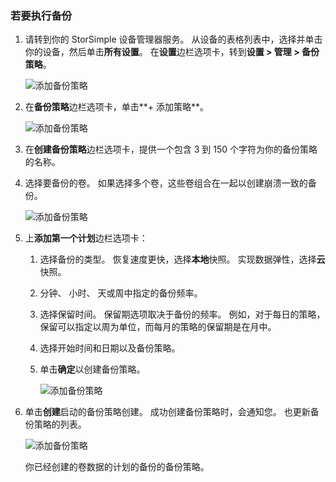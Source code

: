 <!--author=alkohli last changed: 01/12/17-->

### <a name="to-take-a-backup"></a>若要执行备份

1. 请转到你的 StorSimple 设备管理器服务。 从设备的表格列表中，选择并单击你的设备，然后单击**所有设置**。 在**设置**边栏选项卡，转到**设置 > 管理 > 备份策略**。

    ![添加备份策略](./media/storsimple-8000-take-backup/step8takebu1.png)

2. 在**备份策略**边栏选项卡，单击**+ 添加策略**。

    ![添加备份策略](./media/storsimple-8000-take-backup/step8takebu2.png)

3. 在**创建备份策略**边栏选项卡，提供一个包含 3 到 150 个字符为你的备份策略的名称。

4. 选择要备份的卷。 如果选择多个卷，这些卷组合在一起以创建崩溃一致的备份。

    ![添加备份策略](./media/storsimple-8000-take-backup/step8takebu4.png)

5. 上**添加第一个计划**边栏选项卡：

    1. 选择备份的类型。 恢复速度更快，选择**本地**快照。 实现数据弹性，选择**云**快照。
    2. 分钟、 小时、 天或周中指定的备份频率。
    3. 选择保留时间。 保留期选项取决于备份的频率。 例如，对于每日的策略，保留可以指定以周为单位，而每月的策略的保留期是在月中。
    4. 选择开始时间和日期以及备份策略。
    5. 单击**确定**以创建备份策略。

        ![添加备份策略](./media/storsimple-8000-take-backup/step8takebu5.png) 

6. 单击**创建**启动的备份策略创建。 成功创建备份策略时，会通知您。 也更新备份策略的列表。
      
      ![添加备份策略](./media/storsimple-8000-take-backup/step8takebu9.png)
      
      你已经创建的卷数据的计划的备份的备份策略。





